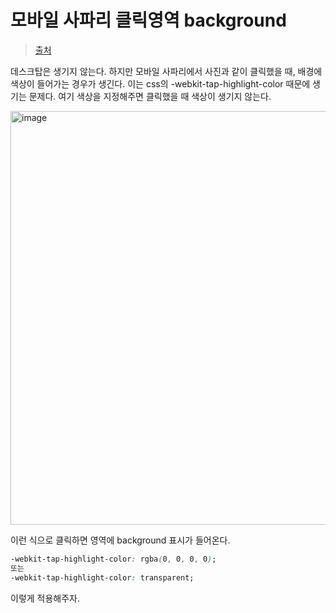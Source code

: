 # 모바일 사파리 클릭영역 background

> [출처](https://stackoverflow.com/questions/11885161/remove-grey-background-on-link-clicked-in-ios-safari-chrome-firefox)

데스크탑은 생기지 않는다. 하지만 모바일 사파리에서 사진과 같이 클릭했을 때, 배경에 색상이 들어가는 경우가 생긴다. 이는 css의 -webkit-tap-highlight-color 때문에 생기는 문제다. 여기 색상을 지정해주면 클릭했을 때 색상이 생기지 않는다.

<img width="662" alt="image" src="https://github.com/pozafly/TIL/assets/59427983/d7d941a1-6d2d-4d5d-ba1e-9254949801d9">

이런 식으로 클릭하면 영역에 background 표시가 들어온다.

```css
-webkit-tap-highlight-color: rgba(0, 0, 0, 0);
또는
-webkit-tap-highlight-color: transparent;
```

이렇게 적용해주자.